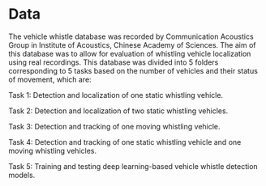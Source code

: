 # Data
The vehicle whistle database was recorded by Communication Acoustics Group in Institute of Acoustics, Chinese Academy of Sciences. The aim of this database was to allow for evaluation of whistling vehicle localization using real recordings. This database was divided into 5 folders corresponding to 5 tasks based on the number of vehicles and their status of movement, which are:

Task 1: Detection and localization of one static whistling vehicle.

Task 2: Detection and localization of two static whistling vehicles.

Task 3: Detection and tracking of one moving whistling vehicle.

Task 4: Detection and tracking of one static whistling vehicle and one moving whistling vehicles.

Task 5: Training and testing deep learning-based vehicle whistle detection models.
